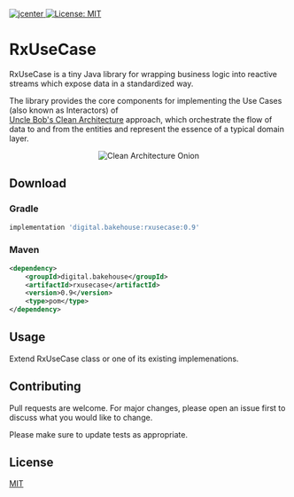 [ ![jcenter](https://api.bintray.com/packages/rrdev/RxUseCase/digital.bakehouse.rxusecase/images/download.svg?version=0.9) ](https://bintray.com/rrdev/RxUseCase/digital.bakehouse.rxusecase/0.9/link)[![License: MIT](https://img.shields.io/badge/License-MIT-yellow.svg)](https://opensource.org/licenses/MIT)
# RxUseCase

RxUseCase is a tiny Java library for wrapping business logic into reactive streams which expose data in a standardized way.

The library provides the core components for implementing the Use Cases (also known as Interactors) of  
[Uncle Bob's Clean Architecture](https://blog.cleancoder.com/uncle-bob/2012/08/13/the-clean-architecture.html) approach, which orchestrate the flow of data to and from the entities and represent the essence of a typical domain layer. 

<p align="center">
  <img src='https://antonioleiva.com/wp-content/uploads/2018/09/clean-architecture-graph.png' alt='Clean Architecture Onion' align='middle' />
</p>


## Download

### Gradle

```groovy
implementation 'digital.bakehouse:rxusecase:0.9'
```

### Maven
```xml
<dependency>
	<groupId>digital.bakehouse</groupId>
	<artifactId>rxusecase</artifactId>
	<version>0.9</version>
	<type>pom</type>
</dependency>
```

## Usage
Extend RxUseCase class or one of its existing implemenations.

## Contributing
Pull requests are welcome. For major changes, please open an issue first to discuss what you would like to change.

Please make sure to update tests as appropriate.

## License
[MIT](https://choosealicense.com/licenses/mit/)

